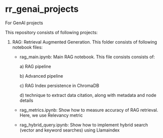 # rr_genai_projects
For GenAI projects

This repository consists of following projects:

1. RAG: Retrieval Augmented Generation.  This folder consists of following notebook files:

   * rag_main.ipynb: Main RAG notebook.  This file consists consists of:

        a) RAG pipeline
     
        b) Advanced pipeline

        c) RAG Index persistence in ChromaDB

        d) technique to extract data citation, along with metadata and node details

   * rag_metrics.ipynb: Show how to measure accuracy of RAG retrieval.  Here, we use Relevancy metric

   * rag_hybrid_query.ipynb: Show how to implement hybrid search (vector and keyword searches) using Llamaindex

